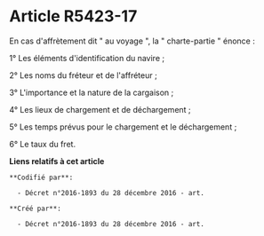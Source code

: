 # Article R5423-17

En cas d'affrètement dit " au voyage ", la " charte-partie " énonce : 

1° Les éléments d'identification du navire ; 

2° Les noms du fréteur et de l'affréteur ; 

3° L'importance et la nature de la cargaison ; 

4° Les lieux de chargement et de déchargement ; 

5° Les temps prévus pour le chargement et le déchargement ; 

6° Le taux du fret.

**Liens relatifs à cet article**

	**Codifié par**:

	  - Décret n°2016-1893 du 28 décembre 2016 - art.

	**Créé par**:

	  - Décret n°2016-1893 du 28 décembre 2016 - art.

